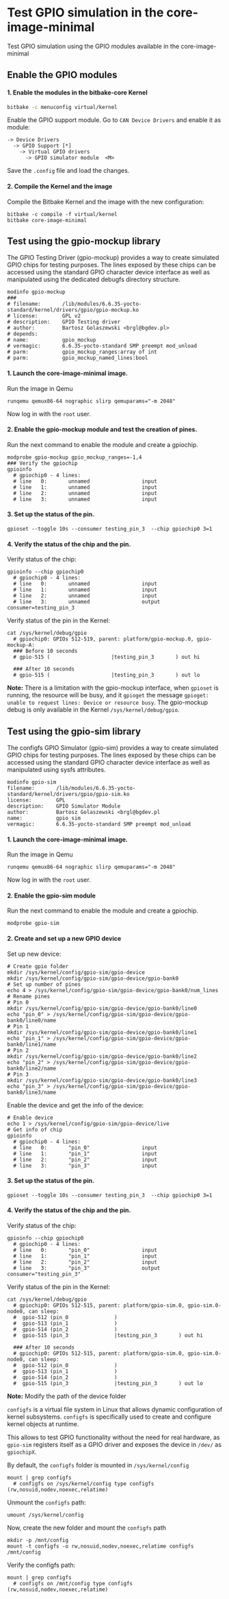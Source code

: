 # Test GPIO simulation in the core-image-minimal

Test GPIO simulation using the GPIO modules available in the core-image-minimal

## Enable the GPIO modules

#### 1. Enable the modules in the bitbake-core Kernel

```bash
bitbake -c menuconfig virtual/kernel
```

Enable the GPIO support module. Go to `CAN Device Drivers` and enable it as module:

```
-> Device Drivers  
  -> GPIO Support [*]
    -> Virtual GPIO drivers
      -> GPIO simulator module  <M>
```

Save the `.config` file and load the changes.

#### 2. Compile the Kernel and the image
Compile the Bitbake Kernel and the image with the new configuration:

```shell
bitbake -c compile -f virtual/kernel
bitbake core-image-minimal
```

## Test using the gpio-mockup library

The GPIO Testing Driver (gpio-mockup) provides a way to create simulated
GPIO chips for testing purposes. The lines exposed by these chips can be
accessed using the standard GPIO character device interface as well as
manipulated using the dedicated debugfs directory structure.

```shell
modinfo gpio-mockup
###
# filename:       /lib/modules/6.6.35-yocto-standard/kernel/drivers/gpio/gpio-mockup.ko
# license:        GPL v2
# description:    GPIO Testing driver
# author:         Bartosz Golaszewski <brgl@bgdev.pl>
# depends:        
# name:           gpio_mockup
# vermagic:       6.6.35-yocto-standard SMP preempt mod_unload 
# parm:           gpio_mockup_ranges:array of int
# parm:           gpio_mockup_named_lines:bool
```

#### 1. Launch the core-image-minimal image.

Run the image in Qemu

```shell
runqemu qemux86-64 nographic slirp qemuparams="-m 2048"
```

Now log in with the `root` user.

#### 2. Enable the gpio-mockup module and test the creation of pines.

Run the next command to enable the module and create a gpiochip.

```shell
modprobe gpio-mockup gpio_mockup_ranges=-1,4
### Verify the gpiochip
gpioinfo 
  # gpiochip0 - 4 lines:
  # line   0:       unnamed                 input
  # line   1:       unnamed                 input
  # line   2:       unnamed                 input
  # line   3:       unnamed                 input
```

#### 3. Set up the status of the pin.
```shell
gpioset --toggle 10s --consumer testing_pin_3  --chip gpiochip0 3=1
```

#### 4. Verify the status of the chip and the pin.
Verify status of the chip:
```shell
gpioinfo --chip gpiochip0
  # gpiochip0 - 4 lines:
  # line   0:       unnamed                 input
  # line   1:       unnamed                 input
  # line   2:       unnamed                 input
  # line   3:       unnamed                 output consumer=testing_pin_3
```

Verify status of the pin in the Kernel:
```shell
cat /sys/kernel/debug/gpio
  # gpiochip0: GPIOs 512-519, parent: platform/gpio-mockup.0, gpio-mockup-A:
  ### Before 10 seconds
  # gpio-515 (                    |testing_pin_3       ) out hi

  ### After 10 seconds
  # gpio-515 (                    |testing_pin_3       ) out lo
```

**Note:** There is a limitation with the gpio-mockup interface, when `gpioset` 
is running, the resource will be busy, and it `gpioget` the message 
`gpioget: unable to request lines: Device or resource busy`. The gpio-mockup
debug is only available in the Kernel `/sys/kernel/debug/gpio`.



## Test using the gpio-sim library

The configfs GPIO Simulator (gpio-sim) provides a way to create simulated GPIO chips
for testing purposes. The lines exposed by these chips can be accessed using the
standard GPIO character device interface as well as manipulated using sysfs attributes.

```
modinfo gpio-sim
filename:       /lib/modules/6.6.35-yocto-standard/kernel/drivers/gpio/gpio-sim.ko
license:        GPL
description:    GPIO Simulator Module
author:         Bartosz Golaszewski <brgl@bgdev.pl
name:           gpio_sim
vermagic:       6.6.35-yocto-standard SMP preempt mod_unload
```

#### 1. Launch the core-image-minimal image.

Run the image in Qemu

```shell
runqemu qemux86-64 nographic slirp qemuparams="-m 2048"
```

Now log in with the `root` user.

#### 2. Enable the gpio-sim module
Run the next command to enable the module and create a gpiochip.

```shell
modprobe gpio-sim
```

#### 2. Create and set up a new GPIO device
Set up new device:
```shell
# Create gpio folder
mkdir /sys/kernel/config/gpio-sim/gpio-device
mkdir /sys/kernel/config/gpio-sim/gpio-device/gpio-bank0
# Set up number of pines
echo 4 > /sys/kernel/config/gpio-sim/gpio-device/gpio-bank0/num_lines
# Rename pines
# Pin 0
mkdir /sys/kernel/config/gpio-sim/gpio-device/gpio-bank0/line0
echo "pin_0" > /sys/kernel/config/gpio-sim/gpio-device/gpio-bank0/line0/name
# Pin 1
mkdir /sys/kernel/config/gpio-sim/gpio-device/gpio-bank0/line1
echo "pin_1" > /sys/kernel/config/gpio-sim/gpio-device/gpio-bank0/line1/name
# Pin 2
mkdir /sys/kernel/config/gpio-sim/gpio-device/gpio-bank0/line2
echo "pin_2" > /sys/kernel/config/gpio-sim/gpio-device/gpio-bank0/line2/name
# Pin 3
mkdir /sys/kernel/config/gpio-sim/gpio-device/gpio-bank0/line3
echo "pin_3" > /sys/kernel/config/gpio-sim/gpio-device/gpio-bank0/line3/name
```

Enable the device and get the info of the device:
```shell
# Enable device
echo 1 > /sys/kernel/config/gpio-sim/gpio-device/live
# Get info of chip
gpioinfo
  # gpiochip0 - 4 lines:
  # line   0:       "pin_0"                 input
  # line   1:       "pin_1"                 input
  # line   2:       "pin_2"                 input
  # line   3:       "pin_3"                 input
```

#### 3. Set up the status of the pin.
```shell
gpioset --toggle 10s --consumer testing_pin_3  --chip gpiochip0 3=1
```

#### 4. Verify the status of the chip and the pin.
Verify status of the chip:
```shell
gpioinfo --chip gpiochip0
  # gpiochip0 - 4 lines:
  # line   0:       "pin_0"                 input
  # line   1:       "pin_1"                 input
  # line   2:       "pin_2"                 input
  # line   3:       "pin_3"                 output consumer="testing_pin_3"
```

Verify status of the pin in the Kernel:
```shell
cat /sys/kernel/debug/gpio
  # gpiochip0: GPIOs 512-515, parent: platform/gpio-sim.0, gpio-sim.0-node0, can sleep:
  #  gpio-512 (pin_0               )
  #  gpio-513 (pin_1               )
  #  gpio-514 (pin_2               )
  #  gpio-515 (pin_3               |testing_pin_3       ) out hi

  ### After 10 seconds
  # gpiochip0: GPIOs 512-515, parent: platform/gpio-sim.0, gpio-sim.0-node0, can sleep:
  #  gpio-512 (pin_0               )
  #  gpio-513 (pin_1               )
  #  gpio-514 (pin_2               )
  #  gpio-515 (pin_3               |testing_pin_3       ) out lo
```

**Note:** Modify the path of the device folder

`configfs` is a virtual file system in Linux that allows dynamic configuration
of kernel subsystems. `configfs` is specifically used to create and
configure kernel objects at runtime.


This allows to test GPIO functionality without the need for real hardware, as
`gpio-sim` registers itself as a GPIO driver and exposes the device in `/dev/`
as `gpiochipX`.

By default, the `configfs` folder is mounted in `/sys/kernel/config`

```shell
mount | grep configfs
  # configfs on /sys/kernel/config type configfs (rw,nosuid,nodev,noexec,relatime)
```

Unmount the `configfs` path:

```shell
umount /sys/kernel/config
```

Now, create the new folder and mount the `configfs` path

```shell
mkdir -p /mnt/config
mount -t configfs -o rw,nosuid,nodev,noexec,relatime configfs /mnt/config
```

Verify the configfs path:

```shell
mount | grep configfs
  # configfs on /mnt/config type configfs (rw,nosuid,nodev,noexec,relatime)
```